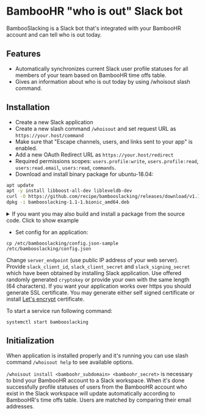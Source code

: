 BambooHR "who is out" Slack bot  
==

BambooSlacking is a Slack bot that's integrated with your BambooHR account 
and can tell who is out today.

Features
--

* Automatically synchronizes current Slack user profile statuses 
for all members of your team based on BambooHR time offs table.
* Gives an information about who is out today by using /whoisout slash command. 

Installation
--

* Create a new Slack application
* Create a new slash command `/whoisout` and set request URL as `https://your.host/command`
* Make sure that "Escape channels, users, and links sent to your app" is enabled.
* Add a new OAuth Redirect URL as `https://your.host/redirect`
* Required permissions scopes: `users.profile:write`, 
`users.profile:read`, 
`users:read.email`,
`users:read`, 
`commands`.
* Download and install binary package for ubuntu-18.04: 

```bash
apt update
apt -y install libboost-all-dev libleveldb-dev
curl -O https://github.com/recipe/bambooslacking/releases/download/v1.1/bambooslacking-1.1-1.bionic_amd64.deb
dpkg -i bambooslacking-1.1-1.bionic_amd64.deb
```

<details><summary>If you want you may also build and install a package from the source code. Click to show example</summary>
<p>

```bash
sudo su -
# download a latest version of cmake
curl -O https://apt.kitware.com/keys/kitware-archive-latest.asc
apt-key add kitware-archive-latest.asc
apt-add-repository 'deb https://apt.kitware.com/ubuntu/ bionic main'
# install all necessary libraries
apt update
apt -y install cmake libboost-all-dev libleveldb-dev

# in case ninja build fails with cannot allocate memory we have to create a swap file:
fallocate -l 3G /swapfile
chmod 600 /swapfile
mkswap /swapfile
swapon /swapfile
echo '/swapfile none swap sw 0 0' | tee -a /etc/fstab

# we are building cpprestsdk from a source code
apt install -y git libssl-dev ninja-build
cd /usr/src
git clone https://github.com/microsoft/cpprestsdk.git
cd cpprestsdk
git checkout tags/v2.10.16
git submodule update --init
mkdir build.release
cd build.release
cmake -G Ninja .. -DCMAKE_BUILD_TYPE=Release -DBUILD_SHARED_LIBS=0
ninja
ninja install

# clone this repo with the source code
cd /usr/src
git clone https://github.com/recipe/bambooslacking.git
# compile application
cd bambooslacking/build/release
cmake ../../
make
cd ../../deb
# build a package
./build.sh
# install a package
dpkg -i bambooslacking_1.1-1.deb
```
</p>
</details>

* Set config for an application:
```
cp /etc/bambooslacking/config.json-sample /etc/bambooslacking/config.json
```

Change `server_endpoint` (use public IP address of your web server).
Provide `slack_client_id`, `slack_client_secret` and `slack_signing_secret` which 
have been obtained by installing Slack application. 
Use offered randomly generated `cryptokey` or provide your own with the same length (64 characters).
If you want your application works over https you should generate SSL certificate.
You may generate either self signed certificate or install [Let's encrypt](https://letsencrypt.org/) certificate.

To start a service run following command:
```
systemctl start bambooslacking
```

Initialization
--
When application is installed properly and it's running you can use slash command 
`/whoisout help` to see available options.
 
`/whoisout install <bamboohr_subdomain> <bamboohr_secret>` is necessary to bind your 
BambooHR account to a Slack workspace. When it's done successfully profile statuses
of users from the BambooHR account who exist in the Slack workspace will update automatically 
according to BambooHR's time offs table. Users are matched by comparing their 
email addresses.

